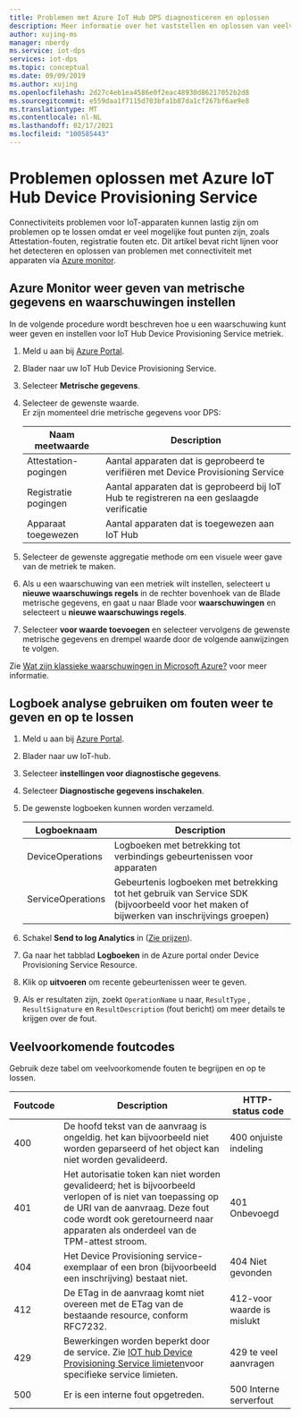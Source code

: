 ```yaml
---
title: Problemen met Azure IoT Hub DPS diagnosticeren en oplossen
description: Meer informatie over het vaststellen en oplossen van veelvoorkomende fouten met connectiviteit van apparaten voor Azure IoT Hub Device Provisioning Service (DPS)
author: xujing-ms
manager: nberdy
ms.service: iot-dps
services: iot-dps
ms.topic: conceptual
ms.date: 09/09/2019
ms.author: xujing
ms.openlocfilehash: 2d27c4eb1ea4586e0f2eac48930d86217052b2d8
ms.sourcegitcommit: e559daa1f7115d703bfa1b87da1cf267bf6ae9e8
ms.translationtype: MT
ms.contentlocale: nl-NL
ms.lasthandoff: 02/17/2021
ms.locfileid: "100585443"
---
```

# <a name="troubleshooting-with-azure-iot-hub-device-provisioning-service"></a>Problemen oplossen met Azure IoT Hub Device Provisioning Service

Connectiviteits problemen voor IoT-apparaten kunnen lastig zijn om problemen op te lossen omdat er veel mogelijke fout punten zijn, zoals Attestation-fouten, registratie fouten etc. Dit artikel bevat richt lijnen voor het detecteren en oplossen van problemen met connectiviteit met apparaten via [Azure monitor](../azure-monitor/overview.md).

## <a name="using-azure-monitor-to-view-metrics-and-set-up-alerts"></a>Azure Monitor weer geven van metrische gegevens en waarschuwingen instellen

In de volgende procedure wordt beschreven hoe u een waarschuwing kunt weer geven en instellen voor IoT Hub Device Provisioning Service metriek. 

1. Meld u aan bij [Azure Portal](https://portal.azure.com).

2. Blader naar uw IoT Hub Device Provisioning Service.

3. Selecteer **Metrische gegevens**.

4. Selecteer de gewenste waarde. 
   <br />Er zijn momenteel drie metrische gegevens voor DPS:

    | Naam meetwaarde | Description |
    |-------|------------|
    | Attestation-pogingen | Aantal apparaten dat is geprobeerd te verifiëren met Device Provisioning Service|
    | Registratie pogingen | Aantal apparaten dat is geprobeerd bij IoT Hub te registreren na een geslaagde verificatie|
    | Apparaat toegewezen | Aantal apparaten dat is toegewezen aan IoT Hub|

5. Selecteer de gewenste aggregatie methode om een visuele weer gave van de metriek te maken. 

6. Als u een waarschuwing van een metriek wilt instellen, selecteert u **nieuwe waarschuwings regels** in de rechter bovenhoek van de Blade metrische gegevens, en gaat u naar Blade voor **waarschuwingen** en selecteert u **nieuwe waarschuwings regels**.

7. Selecteer **voor waarde toevoegen** en selecteer vervolgens de gewenste metrische gegevens en drempel waarde door de volgende aanwijzingen te volgen.

Zie [Wat zijn klassieke waarschuwingen in Microsoft Azure?](../azure-monitor/alerts/alerts-overview.md) voor meer informatie.

## <a name="using-log-analytic-to-view-and-resolve-errors"></a>Logboek analyse gebruiken om fouten weer te geven en op te lossen

1. Meld u aan bij [Azure Portal](https://portal.azure.com).

2. Blader naar uw IoT-hub.

3. Selecteer **instellingen voor diagnostische gegevens**.

4. Selecteer **Diagnostische gegevens inschakelen**.

5. De gewenste logboeken kunnen worden verzameld.

    | Logboeknaam | Description |
    |-------|------------|
    | DeviceOperations | Logboeken met betrekking tot verbindings gebeurtenissen voor apparaten |
    | ServiceOperations | Gebeurtenis logboeken met betrekking tot het gebruik van Service SDK (bijvoorbeeld voor het maken of bijwerken van inschrijvings groepen)|

6. Schakel **Send to log Analytics** in ([Zie prijzen](https://azure.microsoft.com/pricing/details/log-analytics/)). 

7. Ga naar het tabblad **Logboeken** in de Azure portal onder Device Provisioning Service Resource.

8. Klik op **uitvoeren** om recente gebeurtenissen weer te geven.

9. Als er resultaten zijn, zoekt `OperationName` u naar, `ResultType` , `ResultSignature` en `ResultDescription` (fout bericht) om meer details te krijgen over de fout.


## <a name="common-error-codes"></a>Veelvoorkomende foutcodes
Gebruik deze tabel om veelvoorkomende fouten te begrijpen en op te lossen.

| Foutcode| Description | HTTP-status code |
|-------|------------|------------|
| 400 | De hoofd tekst van de aanvraag is ongeldig. het kan bijvoorbeeld niet worden geparseerd of het object kan niet worden gevalideerd.| 400 onjuiste indeling |
| 401 | Het autorisatie token kan niet worden gevalideerd; het is bijvoorbeeld verlopen of is niet van toepassing op de URI van de aanvraag. Deze fout code wordt ook geretourneerd naar apparaten als onderdeel van de TPM-attest stroom. | 401 Onbevoegd|
| 404 | Het Device Provisioning service-exemplaar of een bron (bijvoorbeeld een inschrijving) bestaat niet. |404 Niet gevonden |
| 412 | De ETag in de aanvraag komt niet overeen met de ETag van de bestaande resource, conform RFC7232. | 412-voor waarde is mislukt |
| 429 | Bewerkingen worden beperkt door de service. Zie [IOT hub Device Provisioning Service limieten](../azure-resource-manager/management/azure-subscription-service-limits.md#iot-hub-device-provisioning-service-limits)voor specifieke service limieten. | 429 te veel aanvragen |
| 500 | Er is een interne fout opgetreden. | 500 Interne serverfout|